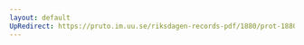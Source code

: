 ```yaml
---
layout: default
UpRedirect: https://pruto.im.uu.se/riksdagen-records-pdf/1880/prot-1880--ak--041/prot-1880--ak--041_030.pdf
---
```

